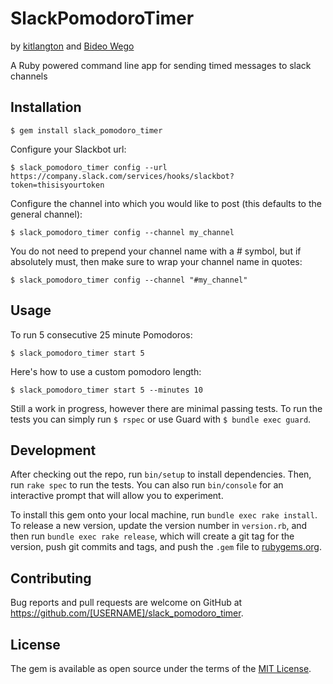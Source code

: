 # SlackPomodoroTimer

by [kitlangton](https://github.com/kitlangton) and [Bideo Wego](https://github.com/BideoWego)

A Ruby powered command line app for sending timed messages to slack channels

## Installation

    $ gem install slack_pomodoro_timer

Configure your Slackbot url:

    $ slack_pomodoro_timer config --url https://company.slack.com/services/hooks/slackbot?token=thisisyourtoken

Configure the channel into which you would like to post (this defaults to the general channel):

    $ slack_pomodoro_timer config --channel my_channel

You do not need to prepend your channel name with a # symbol, but if absolutely must, then make sure to wrap your channel name in quotes:

    $ slack_pomodoro_timer config --channel "#my_channel"

## Usage

To run 5 consecutive 25 minute Pomodoros:

    $ slack_pomodoro_timer start 5

Here's how to use a custom pomodoro length:

    $ slack_pomodoro_timer start 5 --minutes 10

Still a work in progress, however there are minimal passing tests.
To run the tests you can simply run `$ rspec` or use Guard with `$ bundle exec guard`.

## Development

After checking out the repo, run `bin/setup` to install dependencies. Then, run `rake spec` to run the tests. You can also run `bin/console` for an interactive prompt that will allow you to experiment.

To install this gem onto your local machine, run `bundle exec rake install`. To release a new version, update the version number in `version.rb`, and then run `bundle exec rake release`, which will create a git tag for the version, push git commits and tags, and push the `.gem` file to [rubygems.org](https://rubygems.org).

## Contributing

Bug reports and pull requests are welcome on GitHub at https://github.com/[USERNAME]/slack_pomodoro_timer.


## License

The gem is available as open source under the terms of the [MIT License](http://opensource.org/licenses/MIT).

